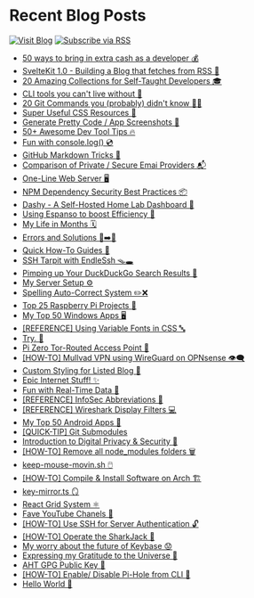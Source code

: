 # Recent Blog Posts

[![Visit Blog](https://img.shields.io/badge/Blog-notes.aliciasykes.com-%2305d2bf?logo=aseprite&style=flat-square&logoColor=aqua)](https://notes.aliciasykes.com/)
[![Subscribe via RSS](https://img.shields.io/badge/RSS-Subscribe-%23FFA500?logo=rss&style=flat-square)](https://notes.aliciasykes.com/feed)

<!-- BLOG-POST-LIST:START -->
- [50 ways to bring in extra cash as a developer  💰](https://notes.aliciasykes.com/47804/50-ways-to-bring-in-extra-cash-as-a-developer)
- [SvelteKit 1.0 - Building a Blog that fetches from RSS 🦄](https://notes.aliciasykes.com/42764/sveltekit-1-0-building-a-blog-that-fetches-from-rss)
- [20 Amazing Collections for Self-Taught Developers 🎓](https://notes.aliciasykes.com/42310/20-amazing-collections-for-self-taught-developers)
- [CLI tools you can&#39;t live without 🔧](https://notes.aliciasykes.com/41983/cli-tools-you-can-t-live-without)
- [20 Git Commands you &lpar;probably&rpar; didn&#39;t know 🧙‍♂️](https://notes.aliciasykes.com/41171/20-git-commands-you-probably-didn-t-know)
- [Super Useful CSS Resources 🌈](https://notes.aliciasykes.com/40638/super-useful-css-resources)
- [Generate Pretty Code / App Screenshots 📸](https://notes.aliciasykes.com/40473/generate-pretty-code-app-screenshots)
- [50+ Awesome Dev Tool Tips 🔥](https://notes.aliciasykes.com/40065/50-awesome-dev-tool-tips)
- [Fun with console.log&lpar;&rpar;  💿](https://notes.aliciasykes.com/38041/fun-with-console-log)
- [GitHub Markdown Tricks 🐙](https://notes.aliciasykes.com/36402/github-markdown-tricks)
- [Comparison of Private / Secure Emai Providers 📬](https://notes.aliciasykes.com/35375/comparison-of-private-secure-emai-providers)
- [One-Line Web Server 🖥️](https://notes.aliciasykes.com/32456/one-line-web-server)
- [NPM Dependency Security Best Practices 📦](https://notes.aliciasykes.com/28300/npm-dependency-security-best-practices)
- [Dashy - A Self-Hosted Home Lab Dashboard 🚀](https://notes.aliciasykes.com/25291/dashy-a-self-hosted-home-lab-dashboard)
- [Using Espanso to boost Efficiency 🚤](https://notes.aliciasykes.com/25213/using-espanso-to-boost-efficiency)
- [My Life in Months 🗓️](https://notes.aliciasykes.com/24701/my-life-in-months)
- [Errors and Solutions 🤬➡️🥳](https://notes.aliciasykes.com/24099/errors-and-solutions)
- [Quick How-To Guides 💫](https://notes.aliciasykes.com/23844/quick-how-to-guides)
- [SSH Tarpit with EndleSsh 🪤🕳️](https://notes.aliciasykes.com/23745/ssh-tarpit-with-endlessh)
- [Pimping up Your DuckDuckGo Search Results 💄](https://notes.aliciasykes.com/23054/pimping-up-your-duckduckgo-search-results)
- [My Server Setup ⚙️](https://notes.aliciasykes.com/22798/my-server-setup)
- [Spelling Auto-Correct System ✏️❌](https://notes.aliciasykes.com/22944/spelling-auto-correct-system)
- [Top 25 Raspberry Pi Projects 🥧](https://notes.aliciasykes.com/23239/top-25-raspberry-pi-projects)
- [My Top 50 Windows Apps 🖥](https://notes.aliciasykes.com/21879/my-top-50-windows-apps)
- [[REFERENCE] Using Variable Fonts in CSS 🔤](https://notes.aliciasykes.com/20679/reference-using-variable-fonts-in-css)
- [Try. 💯](https://notes.aliciasykes.com/25192/try)
- [Pi Zero Tor-Routed Access Point 📶](https://notes.aliciasykes.com/19109/pi-zero-tor-routed-access-point)
- [[HOW-TO] Mullvad VPN using WireGuard on OPNsense 👁️‍🗨️](https://notes.aliciasykes.com/18842/how-to-mullvad-vpn-using-wireguard-on-opnsense)
- [Custom Styling for Listed Blog 💅](https://notes.aliciasykes.com/18756/custom-styling-for-listed-blog)
- [Epic Internet Stuff! ✨](https://notes.aliciasykes.com/18724/epic-internet-stuff)
- [Fun with Real-Time Data 🌠](https://notes.aliciasykes.com/18611/fun-with-real-time-data)
- [[REFERENCE] InfoSec Abbreviations 🔡](https://notes.aliciasykes.com/18536/reference-infosec-abbreviations)
- [[REFERENCE] Wireshark Display Filters 💻](https://notes.aliciasykes.com/18452/reference-wireshark-display-filters)
- [My Top 50 Android Apps 📱](https://notes.aliciasykes.com/18336/my-top-50-android-apps)
- [[QUICK-TIP] Git Submodules](https://notes.aliciasykes.com/17996/quick-tip-git-submodules)
- [Introduction to Digital Privacy &amp; Security 🔐](https://notes.aliciasykes.com/17371/introduction-to-digital-privacy-security)
- [[HOW-TO] Remove all node_modules folders 🗑️](https://notes.aliciasykes.com/16988/how-to-remove-all-node_modules-folders)
- [keep-mouse-movin.sh 🖱️](https://notes.aliciasykes.com/16818/keep-mouse-movin-sh)
- [[HOW-TO] Compile &amp; Install Software on Arch 🏗️](https://notes.aliciasykes.com/16801/how-to-compile-install-software-on-arch)
- [key-mirror.ts 🪞](https://notes.aliciasykes.com/16769/key-mirror-ts)
- [React Grid System ⚛️](https://notes.aliciasykes.com/16564/react-grid-system)
- [Fave YouTube Chanels 📼](https://notes.aliciasykes.com/16496/fave-youtube-chanels)
- [[HOW-TO] Use SSH for Server Authentication 🔓](https://notes.aliciasykes.com/15742/how-to-use-ssh-for-server-authentication)
- [[HOW-TO] Operate the SharkJack 🦈](https://notes.aliciasykes.com/14972/how-to-operate-the-sharkjack)
- [My worry about the future of Keybase 😟](https://notes.aliciasykes.com/14871/my-worry-about-the-future-of-keybase)
- [Expressing my Gratitude to the Universe 🌌](https://notes.aliciasykes.com/18762/expressing-my-gratitude-to-the-universe)
- [AHT GPG Public Key 🔑](https://notes.aliciasykes.com/13403/aht-gpg-public-key)
- [[HOW-TO] Enable/ Disable Pi-Hole from CLI 🥧](https://notes.aliciasykes.com/13402/how-to-enable-disable-pi-hole-from-cli)
- [Hello World 👋](https://notes.aliciasykes.com/13001/hello-world)
<!-- BLOG-POST-LIST:END -->
